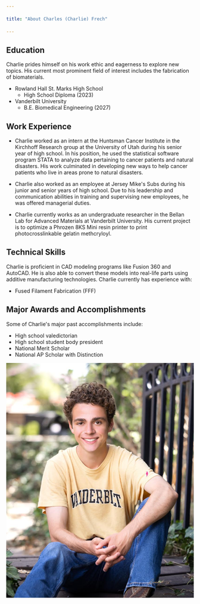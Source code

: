 ```yaml
---

title: "About Charles (Charlie) Frech"

---
```


## Education
 
Charlie prides himself on his work ethic and eagerness to explore new topics. His current most prominent field of interest includes the fabrication of biomaterials. 

* Rowland Hall St. Marks High School
  * High School Diploma (2023)
* Vanderbilt University
  * B.E. Biomedical Engineering (2027)
 
## Work Experience

* Charlie worked as an intern at the Huntsman Cancer Institute in the Kirchhoff Research group at the University of Utah during his senior year of high school. In his position, he used the statistical software program STATA to analyze data pertaining to cancer patients and natural disasters. His work culminated in developing new ways to help cancer patients who live in areas prone to natural disasters. 

* Charlie also worked as an employee at Jersey Mike's Subs during his junior and senior years of high school. Due to his leadership and communication abilities in training and supervising new employees, he was offered managerial duties. 

* Charlie currently works as an undergraduate researcher in the Bellan Lab for Advanced Materials at Vanderbilt University. His current project is to optimize a Phrozen 8KS Mini resin printer to print photocrosslinkable gelatin methcryloyl. 

## Technical Skills

Charlie is proficient in CAD modeling programs like Fusion 360 and AutoCAD. He is also able to convert these models into real-life parts using additive manufacturing technologies. Charlie currently has experience with:

* Fused Filament Fabrication (FFF)

## Major Awards and Accomplishments
Some of Charlie's major past accomplishments include:

* High school valedictorian
* High school student body president
* National Merit Scholar
* National AP Scholar with Distinction

![Charlie Frech](/assets/img/CharlieHeadShot.JPG)



